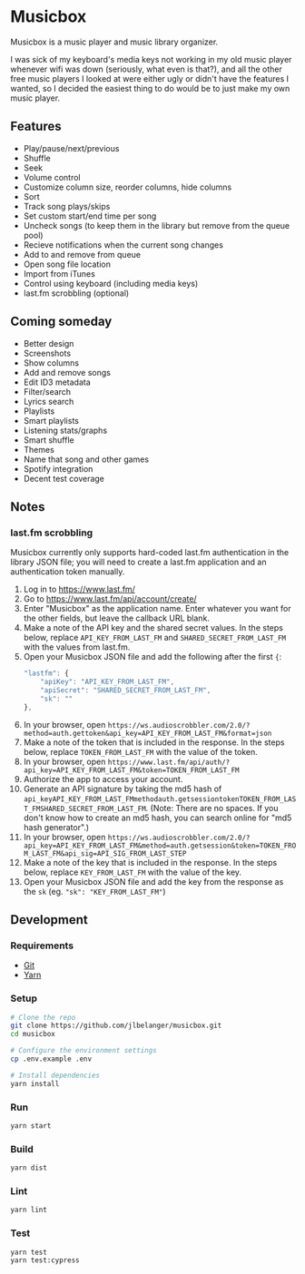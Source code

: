 # Musicbox

Musicbox is a music player and music library organizer.

I was sick of my keyboard's media keys not working in my old music player whenever wifi was down (seriously, what even is that?), and all the other free music players I looked at were either ugly or didn't have the features I wanted, so I decided the easiest thing to do would be to just make my own music player.

## Features

- Play/pause/next/previous
- Shuffle
- Seek
- Volume control
- Customize column size, reorder columns, hide columns
- Sort
- Track song plays/skips
- Set custom start/end time per song
- Uncheck songs (to keep them in the library but remove from the queue pool)
- Recieve notifications when the current song changes
- Add to and remove from queue
- Open song file location
- Import from iTunes
- Control using keyboard (including media keys)
- last.fm scrobbling (optional)

## Coming someday

- Better design
- Screenshots
- Show columns
- Add and remove songs
- Edit ID3 metadata
- Filter/search
- Lyrics search
- Playlists
- Smart playlists
- Listening stats/graphs
- Smart shuffle
- Themes
- Name that song and other games
- Spotify integration
- Decent test coverage

## Notes

### last.fm scrobbling

Musicbox currently only supports hard-coded last.fm authentication in the library JSON file; you will need to create a last.fm application and an authentication token manually.

1. Log in to https://www.last.fm/
1. Go to https://www.last.fm/api/account/create/
1. Enter "Musicbox" as the application name. Enter whatever you want for the other fields, but leave the callback URL blank.
1. Make a note of the API key and the shared secret values. In the steps below, replace `API_KEY_FROM_LAST_FM` and `SHARED_SECRET_FROM_LAST_FM` with the values from last.fm.
1. Open your Musicbox JSON file and add the following after the first `{`:
	``` js
	"lastfm": {
		"apiKey": "API_KEY_FROM_LAST_FM",
		"apiSecret": "SHARED_SECRET_FROM_LAST_FM",
		"sk": ""
	},
	```
1. In your browser, open `https://ws.audioscrobbler.com/2.0/?method=auth.gettoken&api_key=API_KEY_FROM_LAST_FM&format=json`
1. Make a note of the token that is included in the response. In the steps below, replace `TOKEN_FROM_LAST_FM` with the value of the token.
1. In your browser, open `https://www.last.fm/api/auth/?api_key=API_KEY_FROM_LAST_FM&token=TOKEN_FROM_LAST_FM`
1. Authorize the app to access your account.
1. Generate an API signature by taking the md5 hash of `api_keyAPI_KEY_FROM_LAST_FMmethodauth.getsessiontokenTOKEN_FROM_LAST_FMSHARED_SECRET_FROM_LAST_FM`. (Note: There are no spaces. If you don't know how to create an md5 hash, you can search online for "md5 hash generator".)
1. In your browser, open `https://ws.audioscrobbler.com/2.0/?api_key=API_KEY_FROM_LAST_FM&method=auth.getsession&token=TOKEN_FROM_LAST_FM&api_sig=API_SIG_FROM_LAST_STEP`
1. Make a note of the key that is included in the response. In the steps below, replace `KEY_FROM_LAST_FM` with the value of the key.
1. Open your Musicbox JSON file and add the key from the response as the `sk` (eg. `"sk": "KEY_FROM_LAST_FM"`)

## Development

### Requirements

- [Git](https://git-scm.com/)
- [Yarn](https://classic.yarnpkg.com/en/docs/install)

### Setup

``` bash
# Clone the repo
git clone https://github.com/jlbelanger/musicbox.git
cd musicbox

# Configure the environment settings
cp .env.example .env

# Install dependencies
yarn install
```

### Run

``` bash
yarn start
```

### Build

``` bash
yarn dist
```

### Lint

``` bash
yarn lint
```

### Test

``` bash
yarn test
yarn test:cypress
```
